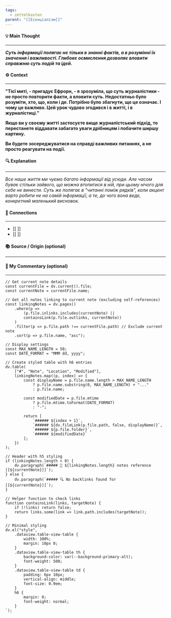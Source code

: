 ```yaml
---
tags:
  - zettelkasten
parent: "[[Есенціалізм]]"
---
```

#### 💡 Main Thought  
---
***Суть інформації полягає не тільки в знанні фактів, а в розумінні їх значення і важливості. Глибоке осмислення дозволяє вловити справжню суть подій та ідей.***

#### ⚙ Context  
---
**"Тієї миті, - пригадує Ефрорн, - я зрозуміла, що суть журналістики - не просто повторити факти, а вловити суть. Недостатньо було розуміти, хто, що, коли і де. Потрібно було збагнути, що це означає. І чому це важливо. Цей урок чудово згодився і в житті, і в журналістиці."**

**Якщо ви у своєму житті застосуєте вище журналістський підхід, то перестанете віддавати забагато уваги дрібницям і побачите ширшу картину.**

**Ви будете зосереджуватися на справді важливих питаннях, а не просто реагувати на події.**

#### 🔍 Explanation  
---
*Все наше життя ми чуємо багато інформації від усюди. Але часом буває стільки зайвого, що можна втопитися в ній, при цьому нічого для себе не винести. Суть же полягає в "читанні поміж рядків", коли акцент варто робити не на самій інформації, а те, до чого вона веде, конкретний маленький висновок.*

#### 🧱 Connections  
---
- [[ ]]  
- [[ ]]


#### 📚 Source / Origin (optional)  
---


#### 🧠 My Commentary (optional)  
---


```dataviewjs
// Get current note details
const currentFile = dv.current().file;
const currentNote = currentFile.name;

// Get all notes linking to current note (excluding self-references)
const linkingNotes = dv.pages()
    .where(p => 
        (p.file.inlinks.includes(currentNote) || 
        containsLink(p.file.outlinks, currentNote))
    )
    .filter(p => p.file.path !== currentFile.path) // Exclude current note
    .sort(p => p.file.name, "asc");

// Display settings
const MAX_NAME_LENGTH = 50;
const DATE_FORMAT = "MMM dd, yyyy";

// Create styled table with h6 entries
dv.table(
    ["#", "Note", "Location", "Modified"],
    linkingNotes.map((p, index) => {
        const displayName = p.file.name.length > MAX_NAME_LENGTH
            ? p.file.name.substring(0, MAX_NAME_LENGTH) + "..." 
            : p.file.name;
        
        const modifiedDate = p.file.mtime 
            ? p.file.mtime.toFormat(DATE_FORMAT) 
            : "-";

        return [
            `###### ${index + 1}`,
            `###### ${dv.fileLink(p.file.path, false, displayName)}`,
            `###### ${p.file.folder}`,
            `###### ${modifiedDate}`
        ];
    })
);

// Header with h5 styling
if (linkingNotes.length > 0) {
    dv.paragraph(`##### 📌 ${linkingNotes.length} notes reference [[${currentNote}]]`);
} else {
    dv.paragraph(`##### 🔍 No backlinks found for [[${currentNote}]]`);
}

// Helper function to check links
function containsLink(links, targetNote) {
    if (!links) return false;
    return links.some(link => link.path.includes(targetNote));
}

// Minimal styling
dv.el("style", `
    .dataview.table-view-table {
        width: 100%;
        margin: 10px 0;
    }
    .dataview.table-view-table th {
        background-color: var(--background-primary-alt);
        font-weight: 500;
    }
    .dataview.table-view-table td {
        padding: 6px 10px;
        vertical-align: middle;
        font-size: 0.9em;
    }
    h6 {
        margin: 0;
        font-weight: normal;
    }
`);
```